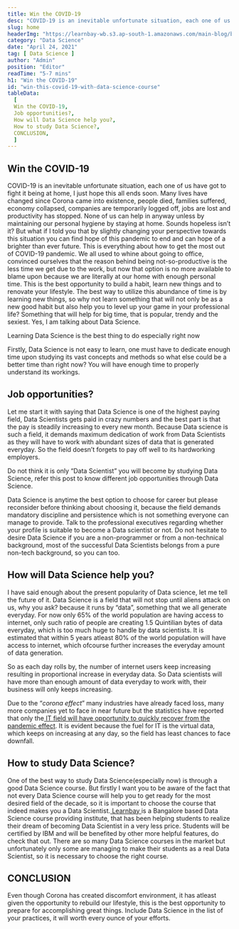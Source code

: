 ```yaml
---
title: Win the COVID-19
desc: "COVID-19 is an inevitable unfortunate situation, each one of us have got to fight it being at home, I just hope this all ends soon..."
slug: home
headerImg: "https://learnbay-wb.s3.ap-south-1.amazonaws.com/main-blog/blog/covid.png"
category: "Data Science"
date: "April 24, 2021"
tag: [ Data Science ]
author: "Admin"
position: "Editor"
readTime: "5-7 mins"
h1: "Win the COVID-19"
id: "win-this-covid-19-with-data-science-course"
tableData:
  [
  Win the COVID-19,
  Job opportunities?,
  How will Data Science help you?,
  How to study Data Science?,
  CONCLUSION,
  ]
---
```

## Win the COVID-19

COVID-19 is an inevitable unfortunate situation, each one of us have got to fight it being at home, I just hope this all ends soon. Many lives have changed since Corona came into existence, people died, families suffered, economy collapsed, companies are temporarily logged off, jobs are lost and productivity has stopped. None of us can help in anyway unless by maintaining our personal hygiene by staying at home. Sounds hopeless isn’t it? But what if I told you that by slightly changing your perspective towards this situation you can find hope of this pandemic to end and can hope of a brighter than ever future. This is everything about how to get the most out of COVID-19 pandemic. We all used to whine about going to office, convinced ourselves that the reason behind being not-so-productive is the less time we get due to the work, but now that option is no more available to blame upon because we are literally at our home with enough personal time. This is the best opportunity to build a habit, learn new things and to renovate your lifestyle. The best way to utilize this abundance of time is by learning new things, so why not learn something that will not only be as a new good habit but also help you to level up your game in your professional life? Something that will help for big time, that is popular, trendy and the sexiest. Yes, I am talking about Data Science.

Learning Data Science is the best thing to do especially right now

Firstly, Data Science is not easy to learn, one must have to dedicate enough time upon studying its vast concepts and methods so what else could be a better time than right now? You will have enough time to properly understand its workings.


## Job opportunities?

Let me start it with saying that Data Science is one of the highest paying field, Data Scientists gets paid in crazy numbers and the best part is that the pay is steadily increasing to every new month. Because Data science is such a field, it demands maximum dedication of work from Data Scientists as they will have to work with abundant sizes of data that is generated everyday. So the field doesn’t forgets to pay off well to its hardworking employers.

Do not think it is only “Data Scientist” you will become by studying Data Science, refer this post to know different job opportunities through Data Science.

Data Science is anytime the best option to choose for career but please reconsider before thinking about choosing it, because the field demands mandatory discipline and persistence which is not something everyone can manage to provide. Talk to the professional executives regarding whether your profile is suitable to become a Data scientist or not. Do not hesitate to desire Data Science if you are a non-programmer or from a non-technical background, most of the successful Data Scientists belongs from a pure non-tech background, so you can too.


## How will Data Science help you?

I have said enough about the present popularity of Data science, let me tell the future of it. Data Science is a field that will not stop until aliens attack on us, why you ask? because it runs by “data”, something that we all generate everyday. For now only 65% of the world population are having access to internet, only such ratio of people are creating 1.5 Quintilian bytes of data everyday, which is too much huge to handle by data scientists. It is estimated that within 5 years atleast 80% of the world population will have access to internet, which ofcourse further increases the everyday amount of data generation.

So as each day rolls by, the number of internet users keep increasing resulting in proportional increase in everyday data. So Data scientists will have more than enough amount of data everyday to work with, their business will only keeps increasing.

Due to the “_corona effect_” many industries have already faced loss, many more companies yet to face in near future but the statistics have reported that only the[ IT field will have opportunity to quickly recover from the pandemic effect](https://www.deccanherald.com/business/business-news/how-the-indian-it-industry-can-survive-the-covid-19-crisis-821877.html). It is evident because the fuel for IT is the virtual data, which keeps on increasing at any day, so the field has least chances to face downfall.


## How to study Data Science?

One of the best way to study Data Science(especially now) is through a good Data Science course. But firstly I want you to be aware of the fact that not every Data Science course will help you to get ready for the most desired field of the decade, so it is important to choose the course that indeed makes you a Data Scientist.[ Learnbay](https://www.learnbay.co/data-science-course/)<span style="text-decoration:underline;"> </span>is a Bangalore based Data Science course providing institute, that has been helping students to realize their dream of becoming Data Scientist in a very less price. Students will be certified by IBM and will be benefited by other more helpful features, do check that out. There are so many Data Science courses in the market but unfortunately only some are managing to make their students as a real Data Scientist, so it is necessary to choose the right course.


## CONCLUSION

Even though Corona has created discomfort environment, it has atleast given the opportunity to rebuild our lifestyle, this is the best opportunity to prepare for accomplishing great things. Include Data Science in the list of your practices, it will worth every ounce of your efforts.
